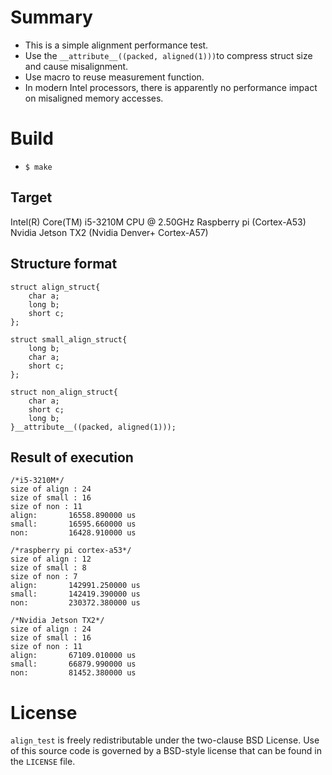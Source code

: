 # Summary

* This is a simple alignment performance test.
* Use the `__attribute__((packed, aligned(1)))`to compress struct size and cause misalignment.
* Use macro to reuse measurement function.
* In modern Intel processors, there is apparently no performance impact on misaligned memory accesses.

# Build
* `$ make`

## Target
Intel(R) Core(TM) i5-3210M CPU @ 2.50GHz
Raspberry pi (Cortex-A53)
Nvidia Jetson TX2 (Nvidia Denver+ Cortex-A57)

## Structure format
```
struct align_struct{
    char a;
    long b;
    short c;
};

struct small_align_struct{
    long b;
    char a;
    short c;
};

struct non_align_struct{
    char a;
    short c;
    long b;
}__attribute__((packed, aligned(1)));

```

## Result of execution
```
/*i5-3210M*/
size of align : 24
size of small : 16
size of non : 11
align:       16558.890000 us
small:       16595.660000 us
non:         16428.910000 us

/*raspberry pi cortex-a53*/
size of align : 12
size of small : 8
size of non : 7
align:       142991.250000 us
small:       142419.390000 us
non:         230372.380000 us

/*Nvidia Jetson TX2*/
size of align : 24
size of small : 16
size of non : 11
align:       67109.010000 us
small:       66879.990000 us
non:         81452.380000 us

```

# License
`align_test` is freely redistributable under the two-clause BSD License.
Use of this source code is governed by a BSD-style license that can be found
in the `LICENSE` file.
